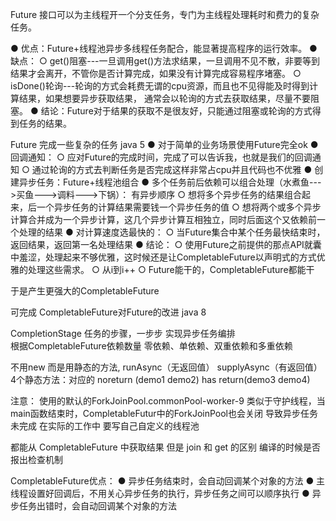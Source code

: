 





Future 接口可以为主线程开一个分支任务，专门为主线程处理耗时和费力的复杂任务。

● 优点：Future+线程池异步多线程任务配合，能显著提高程序的运行效率。
● 缺点：
    ○ get()阻塞---一旦调用get()方法求结果，一旦调用不见不散，非要等到结果才会离开，不管你是否计算完成，如果没有计算完成容易程序堵塞。
    ○ isDone()轮询---轮询的方式会耗费无谓的cpu资源，而且也不见得能及时得到计算结果，如果想要异步获取结果，
                    通常会以轮询的方式去获取结果，尽量不要阻塞。
● 结论：Future对于结果的获取不是很友好，只能通过阻塞或轮询的方式得到任务的结果。


Future 完成一些复杂的任务 java 5
● 对于简单的业务场景使用Future完全ok
● 回调通知：
    ○ 应对Future的完成时间，完成了可以告诉我，也就是我们的回调通知
    ○ 通过轮询的方式去判断任务是否完成这样非常占cpu并且代码也不优雅
● 创建异步任务：Future+线程池组合
● 多个任务前后依赖可以组合处理（水煮鱼--->买鱼--->调料--->下锅）： 有异步顺序
    ○ 想将多个异步任务的结果组合起来，后一个异步任务的计算结果需要钱一个异步任务的值
    ○ 想将两个或多个异步计算合并成为一个异步计算，这几个异步计算互相独立，同时后面这个又依赖前一个处理的结果
● 对计算速度选最快的：
    ○ 当Future集合中某个任务最快结束时，返回结果，返回第一名处理结果
● 结论：
    ○ 使用Future之前提供的那点API就囊中羞涩，处理起来不够优雅，这时候还是让CompletableFuture以声明式的方式优雅的处理这些需求。
    ○ 从i到i++
    ○ Future能干的，CompletableFuture都能干

于是产生更强大的CompletableFuture



可完成
CompletableFuture对Future的改进  java 8

CompletionStage 任务的步骤，一步步    实现异步任务编排                  
根据CompletableFuture依赖数量 零依赖、单依赖、双重依赖和多重依赖

不用new 而是用静态的方法, runAsync（无返回值）  supplyAsync（有返回值）
4个静态方法：对应的 noreturn (demo1 demo2)   has return(demo3 demo4) 


注意：
使用的默认的ForkJoinPool.commonPool-worker-9 类似于守护线程，当main函数结束时，CompletableFutur中的ForkJoinPool也会关闭 导致异步任务未完成
在实际的工作中 要写自己自定义的线程池


都能从 CompletableFuture 中获取结果
但是 join 和 get 的区别 编译的时候是否报出检查机制 

CompletableFuture优点：
● 异步任务结束时，会自动回调某个对象的方法
● 主线程设置好回调后，不用关心异步任务的执行，异步任务之间可以顺序执行
● 异步任务出错时，会自动回调某个对象的方法



